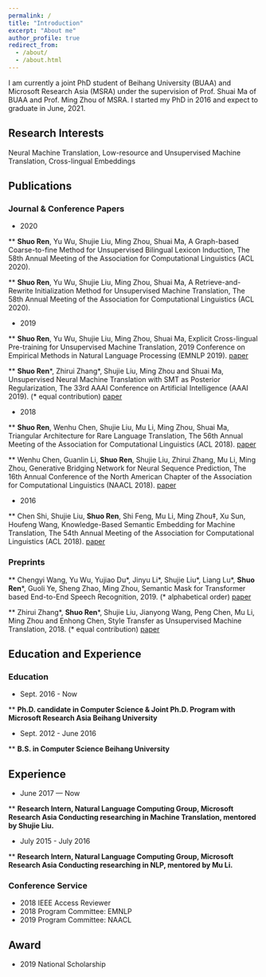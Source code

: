 ```yaml
---
permalink: /
title: "Introduction"
excerpt: "About me"
author_profile: true
redirect_from: 
  - /about/
  - /about.html
---
```


I am currently a joint PhD student of Beihang University (BUAA) and Microsoft Research Asia (MSRA) under the supervision of Prof. Shuai Ma of BUAA and Prof. Ming Zhou of MSRA. I started my PhD in 2016 and expect to graduate in June, 2021.

## Research Interests

Neural Machine Translation, Low-resource and Unsupervised Machine Translation, Cross-lingual Embeddings

## Publications

### Journal & Conference Papers

* 2020

** **Shuo Ren**, Yu Wu, Shujie Liu, Ming Zhou, Shuai Ma, A Graph-based Coarse-to-fine Method for Unsupervised Bilingual Lexicon Induction, The 58th Annual Meeting of the Association for Computational Linguistics (ACL 2020).

** **Shuo Ren**, Yu Wu, Shujie Liu, Ming Zhou, Shuai Ma, A Retrieve-and-Rewrite Initialization Method for Unsupervised Machine Translation, The 58th Annual Meeting of the Association for Computational Linguistics (ACL 2020).

* 2019

** **Shuo Ren**, Yu Wu, Shujie Liu, Ming Zhou, Shuai Ma, Explicit Cross-lingual Pre-training for Unsupervised Machine Translation, 2019 Conference on Empirical Methods in Natural Language Processing (EMNLP 2019). [paper](https://arxiv.org/pdf/1909.00180.pdf)

** **Shuo Ren**\*, Zhirui Zhang*, Shujie Liu, Ming Zhou and Shuai Ma, Unsupervised Neural Machine Translation with SMT as Posterior Regularization, The 33rd AAAI Conference on Artificial Intelligence (AAAI 2019). (* equal contribution) [paper](https://arxiv.org/pdf/1901.04112.pdf)

* 2018

** **Shuo Ren**, Wenhu Chen, Shujie Liu, Mu Li, Ming Zhou, Shuai Ma, Triangular Architecture for Rare Language Translation, The 56th Annual Meeting of the Association for Computational Linguistics (ACL 2018). [paper](https://arxiv.org/pdf/1805.04813.pdf)

** Wenhu Chen, Guanlin Li, **Shuo Ren**, Shujie Liu, Zhirui Zhang, Mu Li, Ming Zhou, Generative Bridging Network for Neural Sequence Prediction, The 16th Annual Conference of the North American Chapter of the Association for Computational Linguistics (NAACL 2018). [paper](https://www.aclweb.org/anthology/N18-1154.pdf)

* 2016

** Chen Shi, Shujie Liu, **Shuo Ren**, Shi Feng, Mu Li, Ming Zhou‡, Xu Sun, Houfeng Wang, Knowledge-Based Semantic Embedding for Machine Translation, The 54th Annual Meeting of the Association for Computational Linguistics (ACL 2018). [paper](https://www.aclweb.org/anthology/P16-1212.pdf)

### Preprints

** Chengyi Wang, Yu Wu, Yujiao Du\*, Jinyu Li\*, Shujie Liu\*, Liang Lu\*, **Shuo Ren**\*, Guoli Ye, Sheng Zhao, Ming Zhou, 
Semantic Mask for Transformer based End-to-End Speech Recognition, 2019. (* alphabetical order) [paper](https://arxiv.org/pdf/1912.03010.pdf)

** Zhirui Zhang*, **Shuo Ren**\*, Shujie Liu, Jianyong Wang, Peng Chen, Mu Li, Ming Zhou and Enhong Chen, Style Transfer as Unsupervised Machine Translation, 2018. (* equal contribution) [paper](https://arxiv.org/pdf/1808.07894.pdf)

## Education and Experience

### Education

* Sept. 2016 - Now

** **Ph.D. candidate in Computer Science & Joint Ph.D. Program with Microsoft Research Asia
Beihang University**

* Sept. 2012 - June 2016

** **B.S. in Computer Science
Beihang University**

## Experience

* June 2017 — Now

** **Research Intern, Natural Language Computing Group, Microsoft Research Asia
Conducting researching in Machine Translation, mentored by Shujie Liu.**

* July 2015 - July 2016

** **Research Intern, Natural Language Computing Group, Microsoft Research Asia
Conducting researching in NLP, mentored by Mu Li.**

### Conference Service

* 2018 IEEE Access Reviewer
* 2018 Program Committee: EMNLP
* 2019 Program Committee: NAACL

## Award

* 2019 National Scholarship

